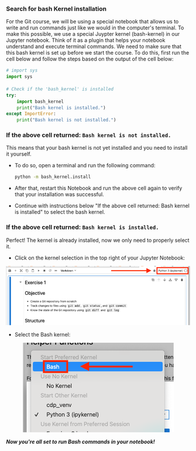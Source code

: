 ### Search for bash Kernel installation

For the Git course, we will be using a special notebook that allows us to write and run commands just like we would in the computer's terminal. To make this possible, we use a special Juypter kernel (bash-kernel) in our Jupyter notebook. Think of it as a plugin that helps your notebook understand and execute terminal commands. We need to make sure that this bash kernel is set up before we start the course. To do this, first run the cell below and follow the steps based on the output of the cell below:


```python
# import sys
import sys

# Check if the 'bash_kernel' is installed
try:
    import bash_kernel
    print("Bash kernel is installed.")
except ImportError:
    print("Bash kernel is not installed.")
```

### If the above cell returned: ``Bash kernel is not installed.``

This means that your bash kernel is not yet installed and you need to install it yourself.

* To do so, open a terminal and run the following command:

    ```bash
    python -m bash_kernel.install
    ```
* After that, restart this Notebook and run the above cell again to verify that your installation was successful.
* Continue with instructions below "If the above cell returned: Bash kernel is installed" to select the bash kernel.
      


### If the above cell returned: ``Bash kernel is installed.``

Perfect! The kernel is already installed, now we only need to properly select it.

* Click on the kernel selection in the top right of your Jupyter Notebook:

<div style="text-align: center;">
  <img src="images/kernel_selection.png" style="margin: auto;">
</div>

* Select the Bash kernel:

<div style="text-align: center;">
  <img src="images/bash_kernel.png" style="margin: auto;">
</div>




***Now you're all set to run Bash commands in your notebook!***

